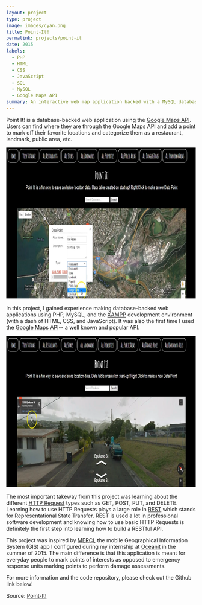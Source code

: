 ```yaml
---
layout: project
type: project
image: images/cyan.png
title: Point-It!
permalink: projects/point-it
date: 2015
labels:
  - PHP
  - HTML
  - CSS
  - JavaScript
  - SQL
  - MySQL
  - Google Maps API
summary: An interactive web map application backed with a MySQL database and the Google Maps API.
---
```

Point It! is a database-backed web application using the [Google Maps API](https://developers.google.com/maps/). Users can find where they are through the Google Maps API and add a point to mark off their favorite locations and categorize them as a restaurant, landmark, public area, etc.

<img src="/images/Screenshot1.PNG" width="800" height="400" class="ui huge floated rounded image">

In this project, I gained experience making database-backed web applications using PHP, MySQL, and the [XAMPP](https://www.apachefriends.org/index.html) development environment (with a dash of HTML, CSS, and JavaScript).
It was also the first time I used the [Google Maps API](https://developers.google.com/maps/)-- a well known and popular API.

<img src="/images/Screenshot2.PNG" width="800" height="400" class="ui huge floated rounded image">

The most important takeway from this project was learning about the different [HTTP Request](https://github.com/rmccue/Requests) types such as GET, POST, PUT, and DELETE. Learning how to use HTTP Requests plays a large role in [REST](http://www.restapitutorial.com/) which stands for Representational State Transfer. REST is used a lot in professional software development and knowing how to use basic HTTP Requests is definitely the first step into learning how to build a RESTful API.

This project was inspired by [MERCI](http://www.oceanit.com/products/merci), the mobile Geographical Information System (GIS) app I configured during my internship at [Oceanit](http://www.oceanit.com/) in the summer of 2015.
The main difference is that this application is meant for everyday people to mark points of interests as opposed to emergency response units marking points to perform damage assessments.

For more information and the code repository, please check out the Github link below!

Source: <a href="https://github.com/chrisnguyenhi/Point-It"><i class="large github icon"></i>Point-It!</a>
